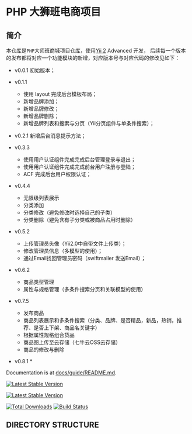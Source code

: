 PHP 大狮班电商项目
===============================

## 简介
本仓库是`PHP`大师班商城项目仓库，使用[Yii 2](http://www.yiiframework.com/) Advanced 开发，
后续每一个版本的发布都将对应一个功能模块的新增，对应版本号与对应代码的修改见如下：

- v0.0.1 初始版本；
- v0.1.1
    * 使用 layout 完成后台模板布局； 
    * 新增品牌添加；
    * 新增品牌修改；
    * 新增品牌删除；
    * 新增品牌列表和搜索与分页（Yii分页组件与单条件搜索）；   
- v0.2.1 新增后台消息提示方法；
- v0.3.3
    * 使用用户认证组件完成完成后台管理登录与退出；
    * 使用用户认证组件完成完成前台用户注册与登陆；
    * ACF 完成后台用户权限认证；
    
- v0.4.4
    * 无限级列表展示
    * 分类添加
    * 分类修改（避免修改时选择自己的子类）
    * 分类删除（避免含有子分类或被商品占用时删除）

- v0.5.2
    * 上传管理员头像（Yii2.0中自带文件上传类）；
    * 修改管理员信息（多模型的使用）；
    * 通过Email找回管理员密码（swiftmailer 发送Email）；
    
- v0.6.2
    * 商品类型管理
    * 属性与规格管理（多条件搜索分页和关联模型的使用）    

- v0.7.5
    * 发布商品
    * 商品列表展示和多条件搜索（分类、品牌、是否精品，新品，热销，推荐、是否上下架、商品名关键字）
    * 根据属性规格组合货品
    * 商品图上传至云存储（七牛云OSS云存储）
    * 商品的修改与删除
    
- v0.8.1
    * 



Documentation is at [docs/guide/README.md](docs/guide/README.md).

[![Latest Stable Version](https://poser.pugx.org/yiisoft/yii2-app-advanced/v/stable.png)](https://packagist.org/packages/yiisoft/yii2-app-advanced)

[![Latest Stable Version](https://poser.pugx.org/lexik/mailer-bundle-v1.1.0/v/stable)](https://packagist.org/packages/lexik/mailer-bundle-v1.1.0)

[![Total Downloads](https://poser.pugx.org/yiisoft/yii2-app-advanced/downloads.png)](https://packagist.org/packages/yiisoft/yii2-app-advanced)
[![Build Status](https://travis-ci.org/yiisoft/yii2-app-advanced.svg?branch=master)](https://travis-ci.org/yiisoft/yii2-app-advanced)



DIRECTORY STRUCTURE
-------------------

```

```
